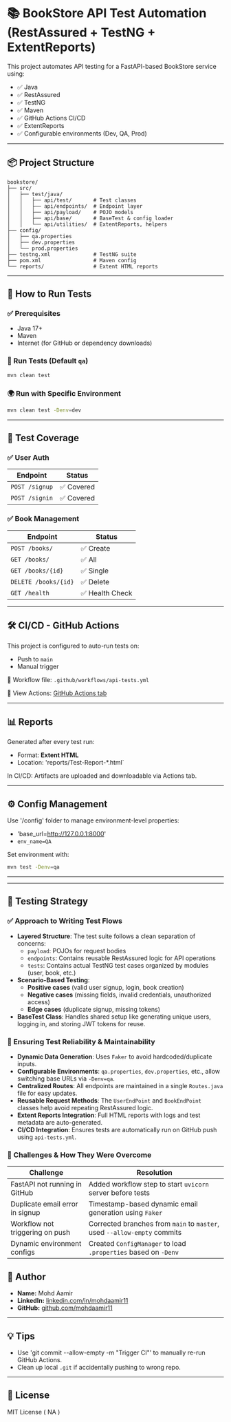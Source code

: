 # 📚 BookStore API Test Automation (RestAssured + TestNG + ExtentReports)

This project automates API testing for a FastAPI-based BookStore service using:
- ✅ Java
- ✅ RestAssured
- ✅ TestNG
- ✅ Maven
- ✅ GitHub Actions CI/CD
- ✅ ExtentReports
- ✅ Configurable environments (Dev, QA, Prod)

---

## 📦 Project Structure

```
bookstore/
├── src/
│   ├── test/java/
│   │   ├── api/test/       # Test classes
│   │   ├── api/endpoints/  # Endpoint layer
│   │   ├── api/payload/    # POJO models
│   │   ├── api/base/       # BaseTest & config loader
│   │   └── api/utilities/  # ExtentReports, helpers
├── config/
│   ├── qa.properties
│   ├── dev.properties
│   └── prod.properties
├── testng.xml              # TestNG suite
├── pom.xml                 # Maven config
└── reports/                # Extent HTML reports
```

---

## 🚀 How to Run Tests

### ✅ Prerequisites
- Java 17+
- Maven
- Internet (for GitHub or dependency downloads)

### 🔧 Run Tests (Default `qa`)

```bash
mvn clean test
```

### 🌍 Run with Specific Environment

```bash
mvn clean test -Denv=dev
```

---

## 🧪 Test Coverage

### ✅ User Auth

| Endpoint     | Status |
|--------------|--------|
| `POST /signup` | ✅ Covered |
| `POST /signin` | ✅ Covered |

### ✅ Book Management

| Endpoint         | Status |
|------------------|--------|
| `POST /books/`   | ✅ Create |
| `GET /books/`    | ✅ All |
| `GET /books/{id}`| ✅ Single |
| `DELETE /books/{id}` | ✅ Delete |
| `GET /health`    | ✅ Health Check |

---

## 🛠️ CI/CD - GitHub Actions

This project is configured to auto-run tests on:
- Push to `main`
- Manual trigger

📄 Workflow file: `.github/workflows/api-tests.yml`

🔗 View Actions: [GitHub Actions tab](https://github.com/mohdaamir11/bookstore/actions)

---

## 📊 Reports

Generated after every test run:
- Format: **Extent HTML**
- Location: 'reports/Test-Report-*.html`

In CI/CD: Artifacts are uploaded and downloadable via Actions tab.

---

## ⚙️ Config Management

Use '/config' folder to manage environment-level properties:
- 'base_url=http://127.0.0.1:8000'
- `env_name=QA`

Set environment with:

```bash
mvn test -Denv=qa
```

---


---

## 🧪 Testing Strategy

### ✅ Approach to Writing Test Flows

- **Layered Structure**: The test suite follows a clean separation of concerns:
  - `payload`: POJOs for request bodies
  - `endpoints`: Contains reusable RestAssured logic for API operations
  - `tests`: Contains actual TestNG test cases organized by modules (user, book, etc.)
- **Scenario-Based Testing**:
  - **Positive cases** (valid user signup, login, book creation)
  - **Negative cases** (missing fields, invalid credentials, unauthorized access)
  - **Edge cases** (duplicate signup, missing tokens)
- **BaseTest Class**: Handles shared setup like generating unique users, logging in, and storing JWT tokens for reuse.

### 🔁 Ensuring Test Reliability & Maintainability

- **Dynamic Data Generation**: Uses `Faker` to avoid hardcoded/duplicate inputs.
- **Configurable Environments**: `qa.properties`, `dev.properties`, etc., allow switching base URLs via `-Denv=qa`.
- **Centralized Routes**: All endpoints are maintained in a single `Routes.java` file for easy updates.
- **Reusable Request Methods**: The `UserEndPoint` and `BookEndPoint` classes help avoid repeating RestAssured logic.
- **Extent Reports Integration**: Full HTML reports with logs and test metadata are auto-generated.
- **CI/CD Integration**: Ensures tests are automatically run on GitHub push using `api-tests.yml`.

### 🚧 Challenges & How They Were Overcome

| Challenge                          | Resolution                                                                 |
|-----------------------------------|----------------------------------------------------------------------------|
| FastAPI not running in GitHub     | Added workflow step to start `uvicorn` server before tests                 |
| Duplicate email error in signup   | Timestamp-based dynamic email generation using `Faker`                     |
| Workflow not triggering on push   | Corrected branches from `main` to `master`, used `--allow-empty` commits   |
| Dynamic environment configs       | Created `ConfigManager` to load `.properties` based on `-Denv`             |


## 👤 Author

- **Name:** Mohd Aamir
- **LinkedIn:** [linkedin.com/in/mohdaamir11](https://linkedin.com/in/mohdaamir11)
- **GitHub:** [github.com/mohdaamir11](https://github.com/mohdaamir11)

---

## 💡 Tips

- Use 'git commit --allow-empty -m "Trigger CI"' to manually re-run GitHub Actions.
- Clean up local `.git` if accidentally pushing to wrong repo.

---

## 📌 License

MIT License ( NA )